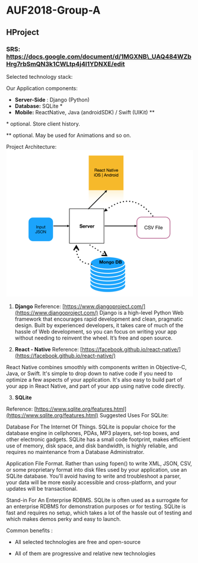 # AUF2018-Group-A

## HProject

### SRS: https://docs.google.com/document/d/1MGXNB\_UAQ484WZbHrg7rbSmQN3k1CWLtp4j4l1YDNXE/edit

Selected technology stack:

Our Application components:
-   **Server-Side** : Django (Python)
-  **Database:** SQLite \*
-  **Mobile:** ReactNative, Java (androidSDK) / Swift (UIKit) \*\*

\* optional. Store client history.

\*\* optional. May be used for Animations and so on.

Project Architecture:
![alt text](https://github.com/P5CHI-Web-Academy/AUF2018-Group-A/blob/fix-5150/arch_scheme.png)

1) **Django**
Reference: [https://www.djangoproject.com/](https://www.djangoproject.com/)
Django is a high-level Python Web framework that encourages rapid development and clean, pragmatic design. Built by experienced developers, it takes care of much of the hassle of Web development, so you can focus on writing your app without needing to reinvent the wheel. It’s free and open source. 

2) **React - Native**
Reference: [https://facebook.github.io/react-native/](https://facebook.github.io/react-native/)

React Native combines smoothly with components written in Objective-C, Java, or Swift. It&#39;s simple to drop down to native code if you need to optimize a few aspects of your application. It&#39;s also easy to build part of your app in React Native, and part of your app using native code directly.

3) **SQLite**

Reference: [https://www.sqlite.org/features.html](https://www.sqlite.org/features.html)
Suggested Uses For SQLite:

Database For The Internet Of Things. SQLite is popular choice for the database engine in cellphones, PDAs, MP3 players, set-top boxes, and other electronic gadgets. SQLite has a small code footprint, makes efficient use of memory, disk space, and disk bandwidth, is highly reliable, and requires no maintenance from a Database Administrator.

Application File Format. Rather than using fopen() to write XML, JSON, CSV, or some proprietary format into disk files used by your application, use an SQLite database. You'll avoid having to write and troubleshoot a parser, your data will be more easily accessible and cross-platform, and your updates will be transactional. 

Stand-in For An Enterprise RDBMS. SQLite is often used as a surrogate for an enterprise RDBMS for demonstration purposes or for testing. SQLite is fast and requires no setup, which takes a lot of the hassle out of testing and which makes demos perky and easy to launch.


Common benefits :

- All selected technologies are free and open-source

- All of them are progressive and relative new technologies
